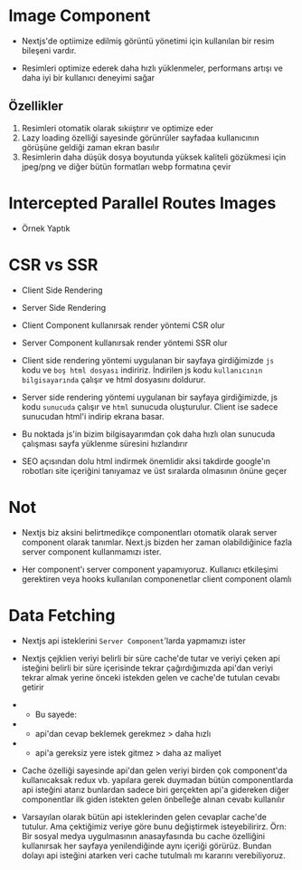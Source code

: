 # Image Component

- Nextjs'de optiimize edilmiş görüntü yönetimi için kullanılan bir resim bileşeni vardır.

- Resimleri optimize ederek daha hızlı yüklenmeler, performans artışı ve daha iyi bir kullanıcı deneyimi sağar

## Özellikler

1. Resimleri otomatik olarak sıkıiştırır ve optimize eder
2. Lazy loading özelliği sayesinde görünrüler sayfadaa kullanıcının görüşüne geldiği zaman ekran basılır
3. Resimlerin daha düşük dosya boyutunda yüksek kaliteli gözükmesi için jpeg/png ve diğer bütün formatları webp formatına çevir

# Intercepted Parallel Routes Images

- Örnek Yaptık

# CSR vs SSR

- Client Side Rendering
- Server Side Rendering

- Client Component kullanırsak render yöntemi CSR olur
- Server Component kullanırsak render yöntemi SSR olur

- Client side rendering yöntemi uygulanan bir sayfaya girdiğimizde `js` kodu ve `boş html dosyası` indiririz. İndirilen js kodu `kullanıcının bilgisayarında` çalışır ve html dosyasını doldurur.

- Server side rendering yöntemi uygulanan bir sayfaya girdiğimizde, js kodu `sunucuda` çalışır ve `html` sunucuda oluşturulur. Client ise sadece sunucudan html'i indirip ekrana basar.

- Bu noktada js'in bizim bilgisayarımdan çok daha hızlı olan sunucuda çalışması sayfa yüklenme süresini hızlandırır

- SEO açısından dolu html indirmek önemlidir aksi takdirde google'ın robotları site içeriğini tanıyamaz ve üst sıralarda olmasının önüne geçer

# Not

- Nextjs biz aksini belirtmedikçe componentları otomatik olarak server component olarak tanımlar. Next.js bizden her zaman olabildiğinice fazla server component kullanmamızı ister.

- Her component'ı server component yapamıyoruz. Kullanıcı etkileşimi gerektiren veya hooks kullanılan componenetlar client component olamlı

# Data Fetching

- Nextjs api isteklerini `Server Component`'larda yapmamızı ister

- Nextjs çejklien veriyi belirli bir süre cache'de tutar ve veriyi çeken api isteğini belirli bir süre içerisinde tekrar çağırdığımızda api'dan veriyi tekrar almak yerine önceki istekden gelen ve cache'de tutulan cevabı getirir

- - Bu sayede:
- - api'dan cevap beklemek gerekmez > daha hızlı
- - api'a gereksiz yere istek gitmez > daha az maliyet

- Cache özelliği sayesinde api'dan gelen veriyi birden çok component'da kullanıcaksak redux vb. yapılara gerek duymadan bütün componentlarda api isteğini atarız bunlardan sadece biri gerçekten api'a gidereken diğer componentlar ilk giden istekten gelen önbelleğe alınan cevabı kullanılır

- Varsayılan olarak bütün api isteklerinden gelen cevaplar cache'de tutulur. Ama çektiğimiz veriye göre bunu değiştirmek isteyebilirirz. Örn: Bir sosyal medya uygulmasının anasayfasında bu cache özelliğini kullanırsak her sayfaya yenilendiğinde aynı içeriği görürüz. Bundan dolayı api isteğini atarken veri cache tutulmalı mı kararını verebiliyoruz.
